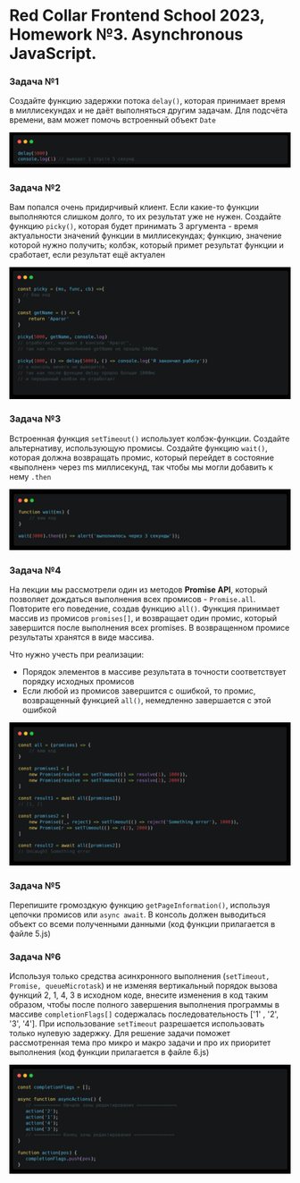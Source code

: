 # Red Collar Frontend School 2023, Homework №3. Asynchronous JavaScript.

### Задача №1

Создайте функцию задержки потока `delay()`, которая принимает время в миллисекундах и не даёт выполняться другим задачам. Для подсчёта времени, вам может помочь встроенный объект `Date`

![Задание первое](public/assets/task-1.png)

### Задача №2

Вам попался очень придирчивый клиент. Если какие-то функции выполняются слишком долго, то их результат уже не нужен. Создайте функцию `picky()`, которая будет принимать 3 аргумента - время актуальности значений функции в миллисекундах; функцию, значение которой нужно получить; колбэк, который примет результат функции и сработает, если результат ещё актуален

![Задание второе](public/assets/task-2.png)

### Задача №3

Встроенная функция `setTimeout()` использует колбэк-функции. Создайте альтернативу, использующую промисы. Создайте функцию `wait()`, которая должна возвращать промис, который перейдет в состояние «выполнен» через ms миллисекунд, так чтобы мы могли добавить к нему `.then`

![Задание третье](public/assets/task-3.png)

### Задача №4

На лекции мы рассмотрели один из методов **Promise API**, который позволяет дождаться выполнения всех промисов - `Promise.all`. Повторите его поведение, создав функцию `all()`. Функция принимает массив из промисов `promises[]`, и возвращает один промис, который завершится после выполнения всех promises. В возвращенном промисе результаты
хранятся в виде массива.

Что нужно учесть при реализации:
- Порядок элементов в массиве результата в точности соответствует порядку исходных промисов
- Если любой из промисов завершится с ошибкой, то промис, возвращенный функцией `all()`, немедленно завершается с этой ошибкой

![Задание четвертое](public/assets/task-4.png)

### Задача №5

Перепишите громоздкую функцию `getPageInformation()`, используя цепочки промисов или `async await`. В консоль должен выводиться объект со всеми полученными данными (код функции прилагается в файле 5.js)

### Задача №6

Используя только средства асинхронного выполнения (`setTimeout, Promise, queueMicrotask`) и не изменяя вертикальный порядок вызова функций 2, 1, 4, 3 в исходном коде, внесите изменения в код таким образом, чтобы после полного завершения выполнения программы в массиве `completionFlags[]` содержалась последовательность ['1' , '2', '3', '4']. При использование `setTimeout` разрешается использовать только нулевую задержку. Для решение задачи поможет рассмотренная тема про микро и макро задачи и про их приоритет выполнения
(код функции прилагается в файле 6.js)

![Задание шестое](public/assets/task-6.png)
